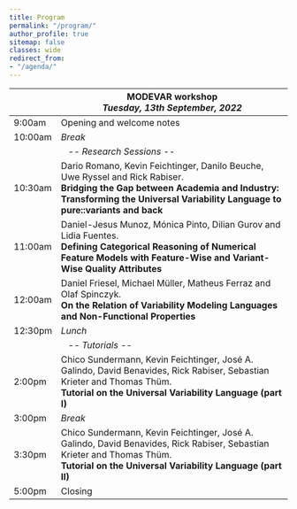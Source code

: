 ```yaml
---
title: Program
permalink: "/program/"
author_profile: true
sitemap: false
classes: wide
redirect_from:
- "/agenda/"
---
```


|                   | **MODEVAR workshop**<br/>*Tuesday, 13th September, 2022* |
| ------------------|----------------------------------------------------|
| 9:00am  | Opening and welcome notes  |
| 10:00am | *Break* |
|         | &nbsp;&nbsp;&nbsp;*-- Research Sessions --*  |
| 10:30am | Dario Romano, Kevin Feichtinger, Danilo Beuche, Uwe Ryssel and Rick Rabiser.<br/>**Bridging the Gap between Academia and Industry: Transforming the Universal Variability Language to pure::variants and back** |
| 11:00am | Daniel-Jesus Munoz, Mónica Pinto, Dilian Gurov and Lidia Fuentes.<br/>**Defining Categorical Reasoning of Numerical Feature Models with Feature-Wise and Variant-Wise Quality Attributes** |
| 12:00am | Daniel Friesel, Michael Müller, Matheus Ferraz and Olaf Spinczyk.<br/>**On the Relation of Variability Modeling Languages and Non-Functional Properties** |
| 12:30pm | *Lunch* |
|         | &nbsp;&nbsp;&nbsp;*-- Tutorials --*  |
| 2:00pm  | Chico Sundermann, Kevin Feichtinger, José A. Galindo, David Benavides, Rick Rabiser, Sebastian Krieter and Thomas Thüm.<br/>**Tutorial on the Universal Variability Language (part I)** |
| 3:00pm | *Break* |
| 3:30pm  | Chico Sundermann, Kevin Feichtinger, José A. Galindo, David Benavides, Rick Rabiser, Sebastian Krieter and Thomas Thüm.<br/>**Tutorial on the Universal Variability Language (part II)** |
| 5:00pm | Closing |
